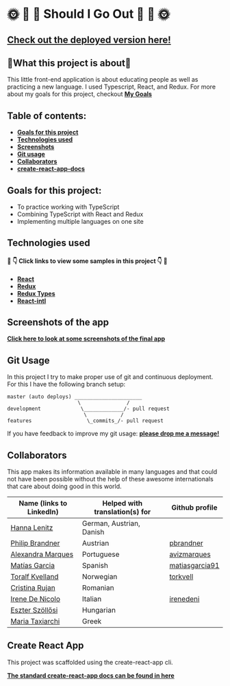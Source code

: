 # 🌞 🌳 🌼 Should I Go Out 🌼 🌳 🌞

## [Check out the deployed version here!](http://www.should-i-go-out.com)

## 🌱What this project is about🌱

This little front-end application is about educating people as well as practicing a new language. I used Typescript, React, and Redux. For more about my goals for this project, checkout **[My Goals](#goals-for-this-project)**

## Table of contents:

- **[Goals for this project](#goals-for-this-project)**
- **[Technologies used](#technologies-used)**
- **[Screenshots](#screenshots-of-the-app)**
- **[Git usage](#git-usage)**
- **[Collaborators](#collaborators)**
- **[create-react-app-docs](#create-react-app)**

## Goals for this project:

- To practice working with TypeScript
- Combining TypeScript with React and Redux
- Implementing multiple languages on one site

## Technologies used

#### 👀 👇 Click links to view some samples in this project 👇 👀

- **[React](./src/components/Test/Test.tsx)**
- **[Redux](./src/store/questions/reducer.ts)**
- **[Redux Types](./src/store/questions/types.ts)**
- **[React-intl](./src/App.tsx)**

## Screenshots of the app

**[Click here to look at some screenshots of the final app](./screenshots.md)**

## Git Usage

In this project I try to make proper use of git and continuous deployment. For this I have the following branch setup:

```
master (auto deploys) ______________________
                       \               /
development             \_____________/- pull request
                         \           /
features                  \_commits_/- pull request
```

If you have feedback to improve my git usage: **[please drop me a message!](https://www.linkedin.com/in/robinmgoudeketting/)**

## Collaborators

This app makes its information available in many languages and that could not have been possible without the help of these awesome internationals that care about doing good in this world.

| Name (links to LinkedIn)                                              | Helped with translation(s) for | Github profile                                      |
| --------------------------------------------------------------------- | ------------------------------ | --------------------------------------------------- |
| [Hanna Lenitz](https://www.linkedin.com/in/johanna-lenitz/)           | German, Austrian, Danish       |                                                     |
| [Philip Brandner](https://www.linkedin.com/in/philipbrandner/)        | Austrian                       | [pbrandner](https://github.com/pbrandner)           |
| [Alexandra Marques](https://www.linkedin.com/in/avizm/)               | Portuguese                     | [avizmarques](https://github.com/avizmarques)       |
| [Matías Garcia](https://www.linkedin.com/in/matias-garcia-79b6aa108/) | Spanish                        | [matiasgarcia91](https://github.com/matiasgarcia91) |
| [Toralf Kvelland](https://www.linkedin.com/in/toralf-kvelland/)       | Norwegian                      | [torkvell](https://github.com/torkvell)             |
| [Cristina Rujan](https://www.linkedin.com/in/cristina-rujan/)         | Romanian                       |                                                     |
| [Irene De Nicolo](https://www.linkedin.com/in/irenedenicolo/)         | Italian                        | [irenedeni](https://github.com/irenedeni)           |
| [Eszter Szöllősi](https://www.linkedin.com/in/eszterszollosi/)        | Hungarian                      |                                                     |
| [Maria Taxiarchi](https://www.linkedin.com/in/mtaxiarchi/)            | Greek                          |                                                     |

## Create React App

This project was scaffolded using the create-react-app cli.

**[The standard create-react-app docs can be found in here](./create-react-app-docs.md)**

